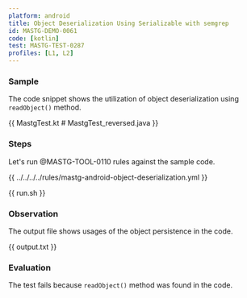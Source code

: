 ```yaml
---
platform: android
title: Object Deserialization Using Serializable with semgrep
id: MASTG-DEMO-0061
code: [kotlin]
test: MASTG-TEST-0287
profiles: [L1, L2]
---
```


### Sample

The code snippet shows the utilization of object deserialization using `readObject()` method.

{{ MastgTest.kt # MastgTest_reversed.java }}

### Steps

Let's run @MASTG-TOOL-0110 rules against the sample code.

{{ ../../../../rules/mastg-android-object-deserialization.yml }}

{{ run.sh }}

### Observation

The output file shows usages of the object persistence in the code.

{{ output.txt }}

### Evaluation

The test fails because `readObject()` method was found in the code.
